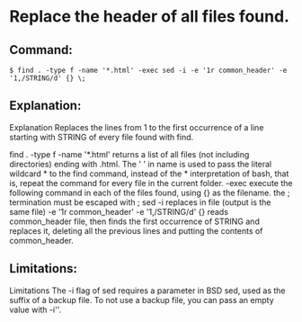 # Replace the header of all files found.

## Command:
```
$ find . -type f -name '*.html' -exec sed -i -e '1r common_header' -e '1,/STRING/d' {} \;
```

## Explanation:
Explanation
Replaces the lines from 1 to the first occurrence of a line starting with STRING of every file found with find.

find . -type f -name '*.html' returns a list of all files (not including directories) ending with .html. The ' ' in name is used to pass the literal wildcard * to the find command, instead of the * interpretation of bash, that is, repeat the command for every file in the current folder.
-exec execute the following command in each of the files found, using {} as the filename. the ; termination must be escaped with \;
sed -i replaces in file (output is the same file)
-e '1r common_header' -e '1,/STRING/d' {} reads common_header file, then finds the first occurrence of STRING and replaces it, deleting all the previous lines and putting the contents of common_header.

## Limitations:
Limitations
The -i flag of sed requires a parameter in BSD sed, used as the suffix of a backup file. To not use a backup file, you can pass an empty value with -i''.

